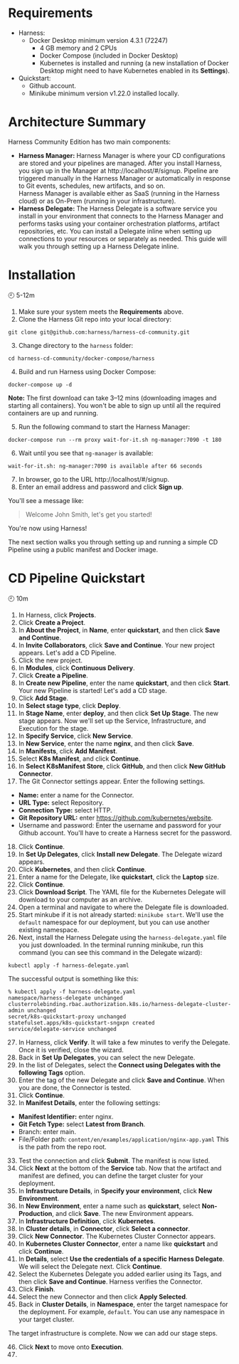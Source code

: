 # Requirements
- Harness: 
  - Docker Desktop minimum version 4.3.1 (72247)
    - 4 GB memory and 2 CPUs
    - Docker Compose (included in Docker Desktop)
    - Kubernetes is installed and running (a new installation of Docker Desktop might need to have Kubernetes enabled in its **Settings**).
- Quickstart:
  - Github account.
  - Minikube minimum version v1.22.0 installed locally.

# Architecture Summary

Harness Community Edition has two main components:

-   **Harness Manager:** Harness Manager is where your CD configurations are stored and your pipelines are managed. After you install Harness, you sign up in the Manager at http://localhost/#/signup.
    Pipeline are triggered manually in the Harness Manager or automatically in response to Git events, schedules, new artifacts, and so on.  
    Harness Manager is available either as SaaS (running in the Harness cloud) or as On-Prem (running in your infrastructure).
-   **Harness Delegate:** The Harness Delegate is a software service you install in your environment that connects to the Harness Manager and performs tasks using your container orchestration platforms, artifact repositories, etc.
   You can install a Delegate inline when setting up connections to your resources or separately as needed. This guide will walk you through setting up a Harness Delegate inline.

# Installation
:clock9: 5-12m

 1. Make sure your system meets the **Requirements** above.
 2. Clone the Harness Git repo into your local directory:
 ```
 git clone git@github.com:harness/harness-cd-community.git
```
 
 3. Change directory to the `harness` folder:
```
cd harness-cd-community/docker-compose/harness
```
 4. Build and run Harness using Docker Compose:
```
docker-compose up -d
```
**Note:** The first download can take 3–12 mins (downloading images and starting all containers). You won't be able to sign up until all the required containers are up and running.

 5. Run the following command to start the Harness Manager:
 ```
 docker-compose run --rm proxy wait-for-it.sh ng-manager:7090 -t 180
 ```
 6. Wait until you see that `ng-manager` is available:
 ```
 wait-for-it.sh: ng-manager:7090 is available after 66 seconds
 ```
 
 7. In browser, go to the URL http://localhost/#/signup.
 8. Enter an email address and password and click **Sign up**.

You'll see a message like:

> Welcome John Smith, let's get you started!

You're now using Harness!

The next section walks you through setting up and running a simple CD Pipeline using a public manifest and Docker image.

# CD Pipeline Quickstart
:clock9: 10m

1. In Harness, click **Projects**.
2. Click **Create a Project**.
3. In **About the Project**, in **Name**, enter **quickstart**, and then click **Save and Continue**.
4. In **Invite Collaborators**, click **Save and Continue**.
Your new project appears. Let's add a CD Pipeline.
5. Click the new project.
6. In **Modules**, click **Continuous Delivery**.
7. Click **Create a Pipeline**.
8. In **Create new Pipeline**, enter the name **quickstart**, and then click **Start**.
Your new Pipeline is started! Let's add a CD stage.
9. Click **Add Stage**.
10. In **Select stage type**, click **Deploy**.
11. In **Stage Name**, enter **deploy**, and then click **Set Up Stage**.
The new stage appears. Now we'll set up the Service, Infrastructure, and Execution for the stage.
12. In **Specify Service**, click **New Service**.
13. In **New Service**, enter the name **nginx**, and then click **Save**.
14. In **Manifests**, click **Add Manifest**.
15. Select **K8s Manifest**, and click **Continue**.
16. In **Select K8sManifest Store**, click **GitHub**, and then click **New GitHub Connector**.
17. The Git Connector settings appear. Enter the following settings.
- **Name:** enter a name for the Connector.
- **URL Type:** select Repository.
- **Connection Type:** select HTTP.
- **Git Repository URL:** enter https://github.com/kubernetes/website.
- Username and password: Enter the username and password for your Github account. You'll have to create a Harness secret for the password.
18. Click **Continue**.
19. In **Set Up Delegates**, click **Install new Delegate**. The Delegate wizard appears.
20. Click **Kubernetes**, and then click **Continue**.
21. Enter a name for the Delegate, like **quickstart**, click the **Laptop** size.
22. Click **Continue**.
23. Click **Download Script**. The YAML file for the Kubernetes Delegate will download to your computer as an archive.
24. Open a terminal and navigate to where the Delegate file is downloaded.
25. Start minkube if it is not already started: `minikube start`. We'll use the `default` namespace for our deployment, but you can use another existing namespace.
26. Next, install the Harness Delegate using the `harness-delegate.yaml` file you just downloaded. In the terminal running minikube, run this command (you can see this command in the Delegate wizard):

```
kubectl apply -f harness-delegate.yaml
```
The successful output is something like this:
```
% kubectl apply -f harness-delegate.yaml
namespace/harness-delegate unchanged
clusterrolebinding.rbac.authorization.k8s.io/harness-delegate-cluster-admin unchanged
secret/k8s-quickstart-proxy unchanged
statefulset.apps/k8s-quickstart-sngxpn created
service/delegate-service unchanged
```
27. In Harness, click **Verify**. It will take a few minutes to verify the Delegate. Once it is verified, close the wizard.
28. Back in **Set Up Delegates**, you can select the new Delegate.
29. In the list of Delegates, select the **Connect using Delegates with the following Tags** option.
30. Enter the tag of the new Delegate and click **Save and Continue**. When you are done, the Connector is tested. 
31. Click **Continue**.
32. In **Manifest Details**, enter the following settings:

- **Manifest Identifier:** enter nginx.
- **Git Fetch Type:** select **Latest from Branch**.
- Branch: enter main.
- File/Folder path: `content/en/examples/application/nginx-app.yaml` This is the path from the repo root.
33. Test the connection and click **Submit**. The manifest is now listed.
34. Click **Next** at the bottom of the **Service** tab. Now that the artifact and manifest are defined, you can define the target cluster for your deployment.
35. In **Infrastructure Details**, in **Specify your environment**, click **New Environment**.
36. In **New Environment**, enter a name such as **quickstart**, select **Non-Production**, and click **Save**. The new Environment appears.
37. In **Infrastructure Definition**, click **Kubernetes**.
38. In **Cluster details**, in **Connector**, click **Select a connector**.
39. Click **New Connector**. The Kubernetes Cluster Connector appears.
40. In **Kubernetes Cluster Connector**, enter a name like **quickstart** and click **Continue**.
41. In **Details**, select **Use the credentials of a specific Harness Delegate**. We will select the Delegate next. Click **Continue**.
42. Select the Kubernetes Delegate you added earlier using its Tags, and then click **Save and Continue**. Harness verifies the Connector.
43. Click **Finish**.
44. Select the new Connector and then click **Apply Selected**.
45. Back in **Cluster Details**, in **Namespace**, enter the target namespace for the deployment. For example, `default`. You can use any namespace in your target cluster.

The target infrastructure is complete. Now we can add our stage steps.

46. Click **Next** to move onto **Execution**. 
47. 


